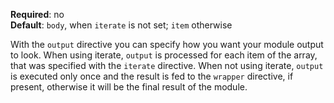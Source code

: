 **Required**: no  
**Default**: `body`, when `iterate` is not set; `item` otherwise

With the `output` directive you can specify how you want your module
output to look. When using iterate, `output` is processed for each item
of the array, that was specified with the `iterate` directive. When not
using iterate, `output` is executed only once and the result is fed to
the `wrapper` directive, if present, otherwise it will be the final
result of the module.